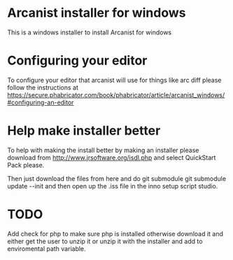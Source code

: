 # Arcanist installer for windows
This is a windows installer to install Arcanist for windows

Configuring your editor
======

To configure your editor that arcanist will use for things like arc diff please follow the instructions at https://secure.phabricator.com/book/phabricator/article/arcanist_windows/#configuring-an-editor

Help make installer better
======

To help with making the install better by making an installer please download from http://www.jrsoftware.org/isdl.php and select QuickStart Pack please.

Then just download the files from here and do git submodule git submodule update --init and then open up the .iss file in the inno setup script studio.

TODO
====

Add check for php to make sure php is installed otherwise download it and either get the user to unzip it or unzip it with the installer and add to enviromental path variable.
